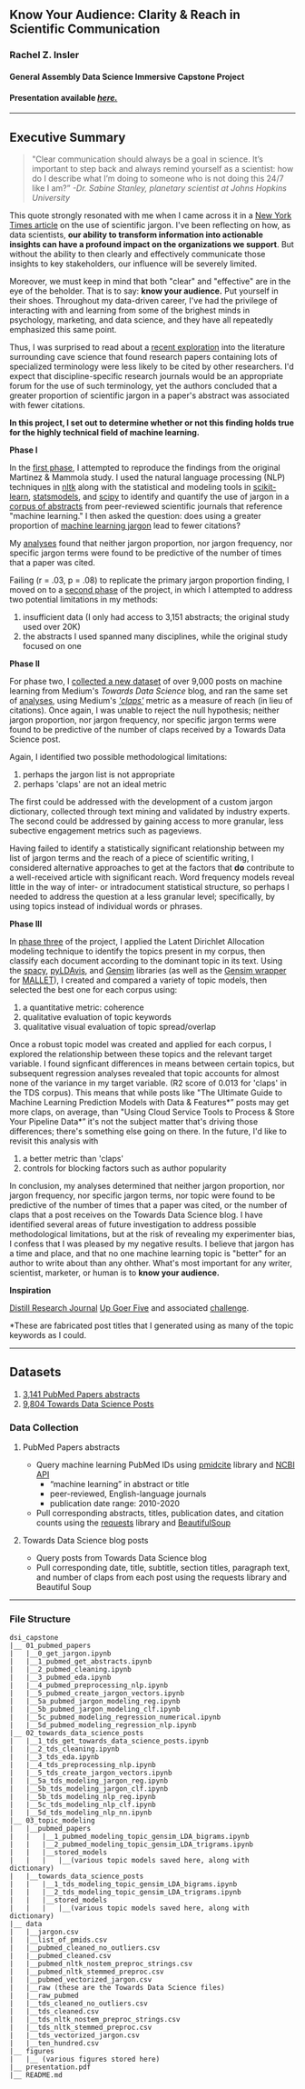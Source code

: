 ## Know Your Audience: Clarity & Reach in Scientific Communication
### Rachel Z. Insler
#### General Assembly Data Science Immersive Capstone Project

#### Presentation available [*here.*](http://bit.ly/dsi_capstone) 
---

## Executive Summary

> "Clear communication should always be a goal in science. It’s important to step back and always remind yourself as a scientist:
how do I describe what I’m doing to someone who is not doing this 24/7 like I am?” 
*-Dr. Sabine Stanley, planetary scientist at Johns Hopkins University*

This quote strongly resonated with me when I came across it in a [New York Times article](https://www.nytimes.com/2021/04/09/science/science-jargon-caves.html)  on the use of scientific jargon. I've been reflecting on how, as data scientists, **our ability to transform information into actionable insights can have a profound impact on the organizations we support**. But without the ability to then clearly and effectively communicate those insights to key stakeholders, our influence will be severely limited. 

Moreover, we must keep in mind that both "clear" and "effective" are in the eye of the beholder. That is to say: **know your audience.** Put yourself in their shoes. Throughout my data-driven career, I've had the privilege of interacting with and learning from some of the brighest minds in psychology, marketing, and data science, and they have all repeatedly emphasized this same point. 

Thus, I was surprised to read about a [recent exploration](https://royalsocietypublishing.org/doi/10.1098/rspb.2020.2581) into the literature surrounding cave science that found research papers containing lots of specialized terminology were less likely to be cited by other researchers. I'd expect that discipline-specific research journals would be an appropriate forum for the use of such terminology, yet the authors  concluded that a greater proportion of scientific jargon in a paper's abstract was associated with fewer citations. 

**In this project, I set out to determine whether or not this finding holds true for the highly technical field of machine learning.** 

**Phase I**

In the [first phase](https://github.com/rzi11211/dsi-capstone/tree/main/pubmed_papers), I attempted to reproduce the findings from the original Martinez & Mammola study. I used the natural language processing (NLP) techniques in [nltk](https://www.nltk.org/) along with the statistical and modeling tools in [scikit-learn](https://scikit-learn.org/stable/), [statsmodels](https://www.statsmodels.org/), and [scipy](https://www.scipy.org/) to identify and quantify the use of jargon in a [corpus of abstracts](https://github.com/rzi11211/dsi-capstone/blob/main/01_pubmed_papers/1_pubmed_get_abstracts.ipynb) from peer-reviewed scientific journals that reference "machine learning." I then asked the question: does using a greater proportion of [machine learning jargon](https://github.com/rzi11211/dsi-capstone/blob/main/01_pubmed_papers/0_get_jargon.ipynb) lead to fewer citations?

My [analyses](https://github.com/rzi11211/dsi-capstone/blob/main/01_pubmed_papers/5a_pubmed_jargon_modeling_reg.ipynb) found that neither jargon proportion, nor jargon frequency, nor specific jargon terms were found to be predictive of the number of times that a paper was cited. 

Failing (r = .03, p = .08) to replicate the primary jargon proportion finding, I moved on to a [second phase](https://github.com/rzi11211/dsi-capstone/tree/main/towards_data_science_posts) of the project, in which I attempted to address two potential limitations in my methods: 

1. insufficient data (I only had access to 3,151 abstracts; the original study used over 20K)
2. the abstracts I used spanned many disciplines, while the original study focused on one

**Phase II**

For phase two, I [collected a new dataset](https://github.com/rzi11211/dsi-capstone/blob/main/02_towards_data_science_posts/1_tds_get_towards_data_science_posts.ipynb) of over 9,000 posts on machine learning from Medium's *Towards Data Science* blog, and ran the same set of [analyses](https://github.com/rzi11211/dsi-capstone/blob/main/02_towards_data_science_posts/5a_tds_modeling_jargon_reg.ipynb), using Medium's [*'claps'*](https://medium.com/blogging-guide/how-do-claps-work-on-medium-b2897784ce6b#:~:text=Clapping%20is%20a%20way%20readers,you%20can%20earn%20per%20story) metric as a measure of reach (in lieu of citations). Once again, I was unable to reject the null hypothesis; neither jargon proportion, nor jargon frequency, nor specific jargon terms were found to be predictive of the number of claps received by a Towards Data Science post.   

Again, I identified two possible methodological limitations: 

1. perhaps the jargon list is not appropriate
2. perhaps 'claps' are not an ideal metric

The first could be addressed with the development of a custom jargon dictionary, collected through text mining and validated by industry experts. The second could be addressed by gaining access to more granular, less subective engagement metrics such as pageviews. 

Having failed to identify a statistically significant relationship between my list of jargon terms and the reach of a piece of scientific writing, I considered alternative approaches to get at the factors that **do** contribute to a well-received article with significant reach. Word frequency models reveal little in the way of inter- or intradocument statistical structure, so perhaps I needed to address the question at a less granular level; specifically, by using topics instead of individual words or phrases. 

**Phase III**

In [phase three](https://github.com/rzi11211/dsi-capstone/tree/main/03_topic_modeling) of the project, I applied the Latent Dirichlet Allocation modeling technique to identify the topics present in my corpus, then classify each document according to the dominant topic in its text. Using the [spacy](https://spacy.io/), [pyLDAvis](https://github.com/bmabey/pyLDAvis#:~:text=pyLDAvis%20is%20designed%20to%20help,an%20interactive%20web%2Dbased%20visualization.&text=Note%3A%20LDA%20stands%20for%20latent%20Dirichlet%20allocation.), and [Gensim](https://radimrehurek.com/gensim_3.8.3/) libraries (as well as the [Gensim wrapper](https://radimrehurek.com/gensim_3.8.3/models/wrappers/ldamallet.html) for [MALLET](http://mallet.cs.umass.edu/)), I created and compared a variety of topic models, then selected the best one for each corpus using: 

1. a quantitative metric: coherence
2. qualitative evaluation of topic keywords
3. qualitative visual evaluation of topic spread/overlap 

Once a robust topic model was created and applied for each corpus, I explored the relationship between these topics and the relevant target variable. I found signficant differences in means between certain topics, but subsequent regression analyses revealed that topic accounts for almost none of the variance in my target variable. (R2 score of 0.013 for 'claps' in the TDS corpus). This means that while posts like "The Ultimate Guide to Machine Learning Prediction Models with Data & Features*” posts may get more claps, on average, than "Using Cloud Service Tools to Process & Store Your Pipeline Data*” it's not the subject matter that's driving those differences; there's something else going on there. In the future, I'd like to revisit this analysis with 

1. a better metric than 'claps'
2. controls for blocking factors such as author popularity


In conclusion, my analyses determined that neither jargon proportion, nor jargon frequency, nor specific jargon terms, nor topic were found to be predictive of the number of times that a paper was cited, or the number of claps that a post receives on the Towards Data Science blog. I have identified several areas of future investigation to address possible methodological limitations, but at the risk of revealing my experimenter bias, I confess that I was pleased by my negative results. I believe that jargon has a time and place, and that no one machine learning topic is "better" for an author to write about than any ohther. What's most important for any writer, scientist, marketer, or human is to **know your audience.**

**Inspiration**

[Distill Research Journal](https://distill.pub/journal/)
[Up Goer Five](https://xkcd.com/1133/) and associated [challenge](https://splasho.com/upgoer5/). 


*These are fabricated post titles that I generated using as many of the topic keywords as I could. 

---


## Datasets

1. [3,141 PubMed Papers abstracts](https://github.com/rzi11211/dsi-capstone/tree/main/data/raw)
2. [9,804 Towards Data Science Posts](https://github.com/rzi11211/dsi-capstone/tree/main/data/raw_pubmed) 

### Data Collection

1. PubMed Papers abstracts
   - Query machine learning PubMed IDs using [pmidcite](https://github.com/dvklopfenstein/pmidcite) library and [NCBI API](https://www.ncbi.nlm.nih.gov/home/develop/api/)
     - “machine learning” in abstract or title
     - peer-reviewed, English-language journals
     - publication date range: 2010-2020
   - Pull corresponding abstracts, titles, publication dates, and citation counts using the [requests](https://docs.python-requests.org/en/master/) library and [BeautifulSoup](https://www.crummy.com/software/BeautifulSoup/bs4/doc/)


2. Towards Data Science blog posts
   - Query posts from Towards Data Science blog
   - Pull corresponding date, title, subtitle, section titles, paragraph text, and number of claps from each post using the requests library and Beautiful Soup
---

### File Structure

```
dsi_capstone 
|__ 01_pubmed_papers
|   |__0_get_jargon.ipynb
|   |__1_pubmed_get_abstracts.ipynb
|   |__2_pubmed_cleaning.ipynb
|   |__3_pubmed_eda.ipynb
|   |__4_pubmed_preprocessing_nlp.ipynb
|   |__5_pubmed_create_jargon_vectors.ipynb
|   |__5a_pubmed_jargon_modeling_reg.ipynb
|   |__5b_pubmed_jargon_modeling_clf.ipynb
|   |__5c_pubmed_modeling_regression_numerical.ipynb
|   |__5d_pubmed_modeling_regression_nlp.ipynb
|__ 02_towards_data_science_posts
|   |__1_tds_get_towards_data_science_posts.ipynb
|   |__2_tds_cleaning.ipynb
|   |__3_tds_eda.ipynb
|   |__4_tds_preprocessing_nlp.ipynb
|   |__5_tds_create_jargon_vectors.ipynb
|   |__5a_tds_modeling_jargon_reg.ipynb
|   |__5b_tds_modeling_jargon_clf.ipynb
|   |__5b_tds_modeling_nlp_reg.ipynb
|   |__5c_tds_modeling_nlp_clf.ipynb
|   |__5d_tds_modeling_nlp_nn.ipynb
|__ 03_topic_modeling
|   |__pubmed_papers
|   |   |__1_pubmed_modeling_topic_gensim_LDA_bigrams.ipynb
|   |   |__2_pubmed_modeling_topic_gensim_LDA_trigrams.ipynb
|   |   |__stored_models
|   |   |   |__(various topic models saved here, along with dictionary)
|   |__towards_data_science_posts
|   |   |__1_tds_modeling_topic_gensim_LDA_bigrams.ipynb
|   |   |__2_tds_modeling_topic_gensim_LDA_trigrams.ipynb
|   |   |__stored_models
|   |   |   |__(various topic models saved here, along with dictionary)
|__ data
|   |__jargon.csv
|   |__list_of_pmids.csv
|   |__pubmed_cleaned_no_outliers.csv
|   |__pubmed_cleaned.csv
|   |__pubmed_nltk_nostem_preproc_strings.csv
|   |__pubmed_nltk_stemmed_preproc.csv
|   |__pubmed_vectorized_jargon.csv
|   |__raw (these are the Towards Data Science files)
|   |__raw_pubmed
|   |__tds_cleaned_no_outliers.csv
|   |__tds_cleaned.csv
|   |__tds_nltk_nostem_preproc_strings.csv
|   |__tds_nltk_stemmed_preproc.csv
|   |__tds_vectorized_jargon.csv
|   |__ten_hundred.csv
|__ figures
|   |__ (various figures stored here)
|__ presentation.pdf
|__ README.md
```
